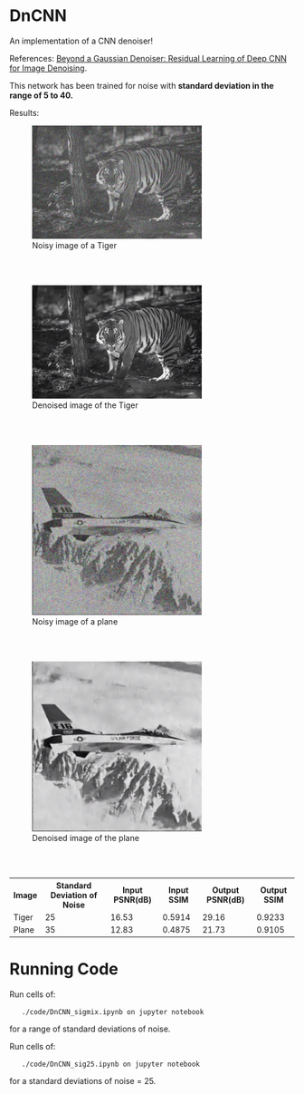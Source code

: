 # DnCNN

An implementation of a CNN denoiser!

References: [Beyond a Gaussian Denoiser: Residual Learning of
Deep CNN for Image Denoising][1].

This network has been trained for noise with <b>standard deviation in the range of 5 to 40.</b>

Results:

<figure>
  <img src="./results/tiger_noisy.png" alt="noisy_tiger" width = 300px>
  <figcaption>Noisy image of a Tiger</figcaption>
</figure>

<br><br>

<figure>
  <img src="./results/tiger_denoised.png" alt="denoised_tiger" width = 300px>
  <figcaption>Denoised image of the Tiger</figcaption>
</figure>

<br><br>

<figure>
  <img src="./results/plane_noisy.png" alt="noisy_tiger" width = 300px>
  <figcaption>Noisy image of a plane</figcaption>
</figure>

<br><br>

<figure>
  <img src="./results/plane_denoised.png" alt="denoised_tiger" width = 300px>
  <figcaption>Denoised image of the plane</figcaption>
</figure>

<br><br>

 <table style="width:100%">
  <tr>
    <th>Image</th>
    <th>Standard Deviation of Noise</th>
    <th>Input PSNR(dB)</th>
    <th>Input SSIM</th>
    <th>Output PSNR(dB)</th>
    <th>Output SSIM</th>
  </tr>
  <tr>
    <td>Tiger</td>
    <td>25</td>
    <td>16.53</td>
    <td>0.5914</td>
    <td>29.16</td>
    <td>0.9233</td>
  </tr>
  <tr>
    <td>Plane</td>
    <td>35</td>
    <td>12.83</td>
    <td>0.4875</td>
    <td>21.73</td>
    <td>0.9105</td>
  </tr>
</table> 

# Running Code
Run cells of:
```
   ./code/DnCNN_sigmix.ipynb on jupyter notebook
```
for a range of standard deviations of noise.

Run cells of:
```
   ./code/DnCNN_sig25.ipynb on jupyter notebook
```
for a standard deviations of noise = 25.

  [1]: <https://ieeexplore.ieee.org/document/7839189>
